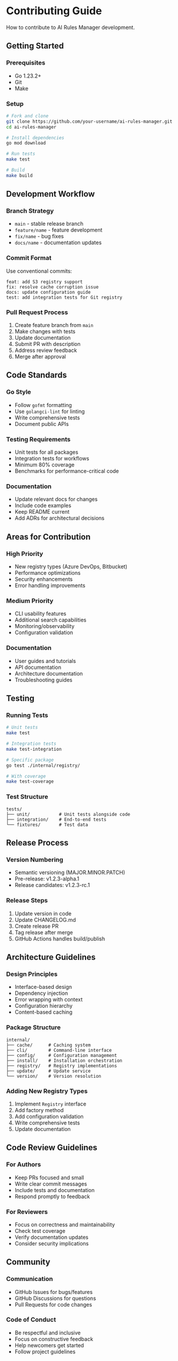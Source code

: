 # Contributing Guide

How to contribute to AI Rules Manager development.

## Getting Started

### Prerequisites
- Go 1.23.2+
- Git
- Make

### Setup
```bash
# Fork and clone
git clone https://github.com/your-username/ai-rules-manager.git
cd ai-rules-manager

# Install dependencies
go mod download

# Run tests
make test

# Build
make build
```

## Development Workflow

### Branch Strategy
- `main` - stable release branch
- `feature/name` - feature development
- `fix/name` - bug fixes
- `docs/name` - documentation updates

### Commit Format
Use conventional commits:
```
feat: add S3 registry support
fix: resolve cache corruption issue
docs: update configuration guide
test: add integration tests for Git registry
```

### Pull Request Process
1. Create feature branch from `main`
2. Make changes with tests
3. Update documentation
4. Submit PR with description
5. Address review feedback
6. Merge after approval

## Code Standards

### Go Style
- Follow `gofmt` formatting
- Use `golangci-lint` for linting
- Write comprehensive tests
- Document public APIs

### Testing Requirements
- Unit tests for all packages
- Integration tests for workflows
- Minimum 80% coverage
- Benchmarks for performance-critical code

### Documentation
- Update relevant docs for changes
- Include code examples
- Keep README current
- Add ADRs for architectural decisions

## Areas for Contribution

### High Priority
- New registry types (Azure DevOps, Bitbucket)
- Performance optimizations
- Security enhancements
- Error handling improvements

### Medium Priority
- CLI usability features
- Additional search capabilities
- Monitoring/observability
- Configuration validation

### Documentation
- User guides and tutorials
- API documentation
- Architecture documentation
- Troubleshooting guides

## Testing

### Running Tests
```bash
# Unit tests
make test

# Integration tests
make test-integration

# Specific package
go test ./internal/registry/

# With coverage
make test-coverage
```

### Test Structure
```
tests/
├── unit/           # Unit tests alongside code
├── integration/    # End-to-end tests
└── fixtures/       # Test data
```

## Release Process

### Version Numbering
- Semantic versioning (MAJOR.MINOR.PATCH)
- Pre-release: v1.2.3-alpha.1
- Release candidates: v1.2.3-rc.1

### Release Steps
1. Update version in code
2. Update CHANGELOG.md
3. Create release PR
4. Tag release after merge
5. GitHub Actions handles build/publish

## Architecture Guidelines

### Design Principles
- Interface-based design
- Dependency injection
- Error wrapping with context
- Configuration hierarchy
- Content-based caching

### Package Structure
```
internal/
├── cache/      # Caching system
├── cli/        # Command-line interface
├── config/     # Configuration management
├── install/    # Installation orchestration
├── registry/   # Registry implementations
├── update/     # Update service
└── version/    # Version resolution
```

### Adding New Registry Types
1. Implement `Registry` interface
2. Add factory method
3. Add configuration validation
4. Write comprehensive tests
5. Update documentation

## Code Review Guidelines

### For Authors
- Keep PRs focused and small
- Write clear commit messages
- Include tests and documentation
- Respond promptly to feedback

### For Reviewers
- Focus on correctness and maintainability
- Check test coverage
- Verify documentation updates
- Consider security implications

## Community

### Communication
- GitHub Issues for bugs/features
- GitHub Discussions for questions
- Pull Requests for code changes

### Code of Conduct
- Be respectful and inclusive
- Focus on constructive feedback
- Help newcomers get started
- Follow project guidelines
